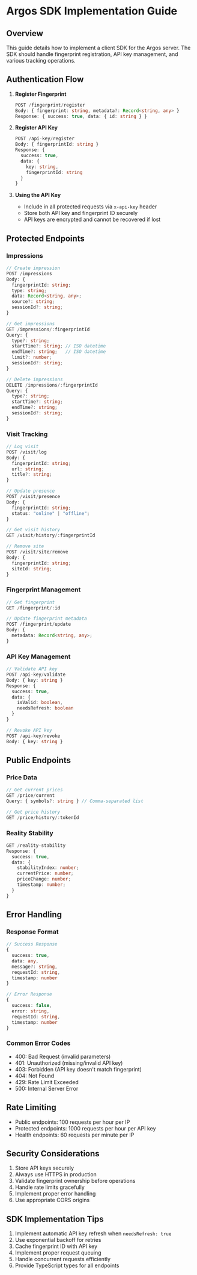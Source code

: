 # Argos SDK Implementation Guide

## Overview
This guide details how to implement a client SDK for the Argos server. The SDK should handle fingerprint registration, API key management, and various tracking operations.

## Authentication Flow

1. **Register Fingerprint**
   ```typescript
   POST /fingerprint/register
   Body: { fingerprint: string, metadata?: Record<string, any> }
   Response: { success: true, data: { id: string } }
   ```

2. **Register API Key**
   ```typescript
   POST /api-key/register
   Body: { fingerprintId: string }
   Response: { 
     success: true, 
     data: { 
       key: string,
       fingerprintId: string 
     }
   }
   ```

3. **Using the API Key**
   - Include in all protected requests via `x-api-key` header
   - Store both API key and fingerprint ID securely
   - API keys are encrypted and cannot be recovered if lost

## Protected Endpoints

### Impressions
```typescript
// Create impression
POST /impressions
Body: {
  fingerprintId: string;
  type: string;
  data: Record<string, any>;
  source?: string;
  sessionId?: string;
}

// Get impressions
GET /impressions/:fingerprintId
Query: {
  type?: string;
  startTime?: string; // ISO datetime
  endTime?: string;   // ISO datetime
  limit?: number;
  sessionId?: string;
}

// Delete impressions
DELETE /impressions/:fingerprintId
Query: {
  type?: string;
  startTime?: string;
  endTime?: string;
  sessionId?: string;
}
```

### Visit Tracking
```typescript
// Log visit
POST /visit/log
Body: {
  fingerprintId: string;
  url: string;
  title?: string;
}

// Update presence
POST /visit/presence
Body: {
  fingerprintId: string;
  status: "online" | "offline";
}

// Get visit history
GET /visit/history/:fingerprintId

// Remove site
POST /visit/site/remove
Body: {
  fingerprintId: string;
  siteId: string;
}
```

### Fingerprint Management
```typescript
// Get fingerprint
GET /fingerprint/:id

// Update fingerprint metadata
POST /fingerprint/update
Body: {
  metadata: Record<string, any>;
}
```

### API Key Management
```typescript
// Validate API key
POST /api-key/validate
Body: { key: string }
Response: { 
  success: true, 
  data: { 
    isValid: boolean,
    needsRefresh: boolean 
  }
}

// Revoke API key
POST /api-key/revoke
Body: { key: string }
```

## Public Endpoints

### Price Data
```typescript
// Get current prices
GET /price/current
Query: { symbols?: string } // Comma-separated list

// Get price history
GET /price/history/:tokenId
```

### Reality Stability
```typescript
GET /reality-stability
Response: {
  success: true,
  data: {
    stabilityIndex: number;
    currentPrice: number;
    priceChange: number;
    timestamp: number;
  }
}
```

## Error Handling

### Response Format
```typescript
// Success Response
{
  success: true,
  data: any,
  message?: string,
  requestId: string,
  timestamp: number
}

// Error Response
{
  success: false,
  error: string,
  requestId: string,
  timestamp: number
}
```

### Common Error Codes
- 400: Bad Request (invalid parameters)
- 401: Unauthorized (missing/invalid API key)
- 403: Forbidden (API key doesn't match fingerprint)
- 404: Not Found
- 429: Rate Limit Exceeded
- 500: Internal Server Error

## Rate Limiting
- Public endpoints: 100 requests per hour per IP
- Protected endpoints: 1000 requests per hour per API key
- Health endpoints: 60 requests per minute per IP

## Security Considerations
1. Store API keys securely
2. Always use HTTPS in production
3. Validate fingerprint ownership before operations
4. Handle rate limits gracefully
5. Implement proper error handling
6. Use appropriate CORS origins

## SDK Implementation Tips
1. Implement automatic API key refresh when `needsRefresh: true`
2. Use exponential backoff for retries
3. Cache fingerprint ID with API key
4. Implement proper request queuing
5. Handle concurrent requests efficiently
6. Provide TypeScript types for all endpoints 